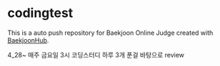 # codingtest
This is a auto push repository for Baekjoon Online Judge created with [BaekjoonHub](https://github.com/BaekjoonHub/BaekjoonHub).


4_28~
매주 금요일 3시 코딩스터디 
하루 3개 푼걸 바탕으로 review

